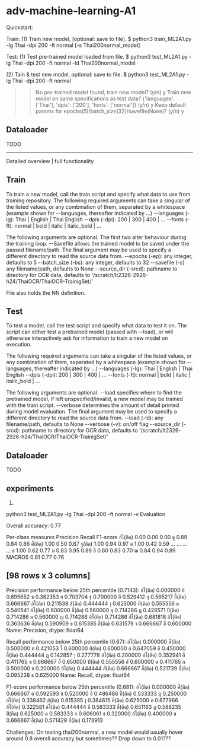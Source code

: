 # adv-machine-learning-A1

Quickstart:

Train: 
(1) Train new model, [optional: save to file].
$ python3 train_ML2A1.py -lg Thai -dpi 200 -ft normal [-s Thai200normal_model]

Test: 
(1) Test pre-trained model loaded from file.
$ python3 test_ML2A1.py -lg Thai -dpi 200 -ft normal -ld Thai200normal_model

(2) Tain & test new model, optional: save to file.
$ python3 test_ML2A1.py -lg Thai -dpi 200 -ft normal
>> No pre-trained model found, train new model?
>> (y/n) y
>> Train new model on same specifications as test data?
>> {'languages': ['Thai'], 'dpis': ['200'], 'fonts': ['normal']}
>> (y/n) y
>> Keep default params for epochs(5)/batch_size(32)/savefile(None)?
>> (y/n) y


## Dataloader

TODO

_____________________________________________

Detailed overview | full functionality

## Train
To train a new model, call the train script and specify what data to use from training repository. 
The following required arguments can take a singular of the listed values, or any combination of them, separated by a whitespace (example shown for --languages, thereafter indicated by ...)
	--languages (-lg):	Thai | English | Thai English
	--dpis (-dpi): 		200 | 300 | 400 | ...
	--fonts (-ft):		normal | bold | italic | italic_bold | ...

The following arguments are optional. The first two alter behaviour during the training loop. --Savefile allows the trained model to be saved under the passed filename/path. The final argument may be used to specify a different directory to read the source data from.
	--epochs (-ep):		any integer, defaults to 5
	--batch_size (-bs):	any integer, defaults to 32
	--savefile (-s)		any filename/path, defaults to None
	--source_dir (-srcd):	pathname to directory for OCR data, defaults to '/scratch/lt2326-2926-h24/ThaiOCR/ThaiOCR-TrainigSet/'

File also holds the NN definition.


## Test
To test a model, call the test script and specify what data to test it on. The script can either test a pretrained model (passed with --load), or will otherwise interactively ask for information to train a new model on execution.

The following required arguments can take a singular of the listed values, or any combination of them, separated by a whitespace (example shown for --languages, thereafter indicated by ...)
	--languages (-lg):	Thai | English | Thai English
	--dpis (-dpi): 		200 | 300 | 400 | ...
	--fonts (-ft):		normal | bold | italic | italic_bold | ...

The following arguments are optional. --load specifies where to find the pretrained model, if left unspecified/invalid, a new model may be trained with the train script. --verbose determines the amount of detail printed during model evaluation. The final argument may be used to specify a different directory to read the source data from.
	--load (-ld):		any filename/path, defaults to None
	--verbose (-v):		on/off flag
	--source_dir (-srcd):	pathname to directory for OCR data, defaults to '/scratch/lt2326-2926-h24/ThaiOCR/ThaiOCR-TrainigSet/'

## Dataloader

TODO

## experiments
1)
python3 test_ML2A1.py -lg Thai -dpi 200 -ft normal -v
Evaluation

Overall accuracy: 0.77

Per-class measures
          Precision  Recall  F1-score
อ์ไ(ติด)       0.00    0.00      0.00
อู             0.89    0.84      0.86
ศื(ติด)        1.00    0.50      0.67
ฐ(ติด)         1.00    0.94      0.97
ฅ              1.00    0.42      0.59
...             ...     ...       ...
ธ              1.00    0.62      0.77
ม              0.83    0.95      0.89
อื             0.60    0.83      0.70
ฒ              0.84    0.94      0.89
MACROS         0.81    0.77      0.76

[98 rows x 3 columns]
--------------------------------------------------------------------------------

Precision performance below 25th percentile (0.7143):
อ์ไ(ติด)    0.000000
อ้          0.695652
ซ           0.382353
ฮ           0.703704
ฐ           0.700000
อี          0.529412
ฤ           0.565217
อี้(ติด)    0.666667
อ์ใ(ติด)    0.211538
ส้(ติด)     0.444444
ๅ           0.625000
ศี(ติด)     0.555556
ค           0.540541
อ์โ(ติด)    0.600000
อื่(ติด)    0.560000
อุ          0.714286
ฏ           0.428571
ปั(ติด)     0.714286
ต           0.560000
ญ           0.714286
อ้โ(ติด)    0.714286
อ็ไ(ติด)    0.681818
อ้ใ(ติด)    0.363636
อึ่(ติด)    0.590909
ข           0.615385
อึ้(ติด)    0.631579
า           0.666667
อื          0.600000
Name: Precision, dtype: float64

Recall performance below 25th percentile (0.67):
อ์ไ(ติด)    0.000000
ศื(ติด)     0.500000
ฅ           0.421053
ไ           0.600000
สิ(ติด)     0.600000
อ่          0.647059
อี          0.450000
อี้(ติด)    0.444444
ฎ           0.142857
ๅ           0.277778
อ้ไ(ติด)    0.200000
อ์โ(ติด)    0.352941
อึ          0.411765
ฃ           0.666667
อ็          0.650000
ปั(ติด)     0.555556
อั          0.600000
ด           0.411765
ก           0.500000
ช           0.200000
อ้ใ(ติด)    0.444444
สั(ติด)     0.666667
อึ้(ติด)    0.521739
อี่(ติด)    0.095238
ธ           0.625000
Name: Recall, dtype: float64

F1-score performance below 25th percentile (0.681):
อ์ไ(ติด)    0.000000
ศื(ติด)     0.666667
ฅ           0.592593
ซ           0.520000
อี          0.486486
อี้(ติด)    0.533333
ฎ           0.250000
อ์ใ(ติด)    0.338462
ส้(ติด)     0.615385
ๅ           0.384615
ศี(ติด)     0.625000
ค           0.677966
อ้ไ(ติด)    0.322581
อ์โ(ติด)    0.444444
อึ          0.583333
อื่(ติด)    0.651163
ฏ           0.588235
ปั(ติด)     0.625000
ด           0.583333
ก           0.606061
ช           0.320000
อ้ใ(ติด)    0.400000
ข           0.666667
อึ้(ติด)    0.571429
อี่(ติด)    0.173913

Challenges:
On testing thai200normal, a new model would usually hover around 0.8 overall accuracy but sometimes?? Drop down to 0.01???